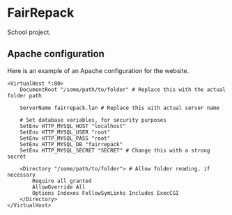 # FairRepack

School project.

## Apache configuration

Here is an example of an Apache configuration for the website.

```apacheconf
<VirtualHost *:80>
    DocumentRoot "/some/path/to/folder" # Replace this with the actual folder path

    ServerName fairrepack.lan # Replace this with actual server name

    # Set database variables, for security purposes
    SetEnv HTTP_MYSQL_HOST "localhost"
    SetEnv HTTP_MYSQL_USER "root"
    SetEnv HTTP_MYSQL_PASS "root"
    SetEnv HTTP_MYSQL_DB "fairrepack"
    SetEnv HTTP_MYSQL_SECRET "SECRET" # Change this with a strong secret

    <Directory "/some/path/to/folder"> # Allow folder reading, if necessary
        Require all granted
        AllowOverride All
        Options Indexes FollowSymLinks Includes ExecCGI
    </Directory>
</VirtualHost>
```